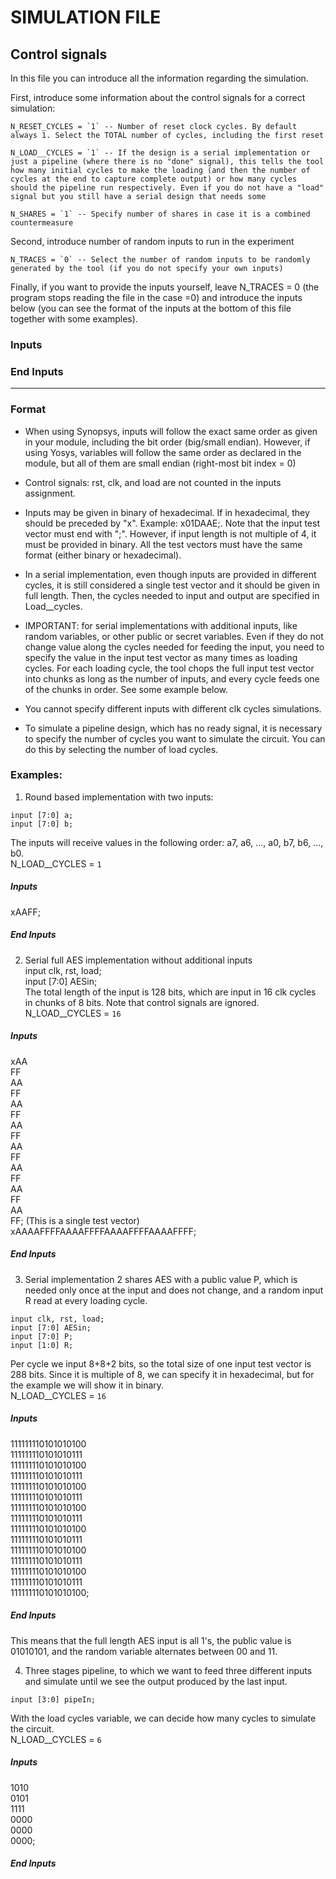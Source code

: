 
# SIMULATION FILE

## Control signals

In this file you can introduce all the information regarding the simulation.

First, introduce some information about the control signals for a correct simulation:

	N_RESET_CYCLES = `1` -- Number of reset clock cycles. By default always 1. Select the TOTAL number of cycles, including the first reset

	N_LOAD__CYCLES = `1` -- If the design is a serial implementation or just a pipeline (where there is no "done" signal), this tells the tool how many initial cycles to make the loading (and then the number of cycles at the end to capture complete output) or how many cycles should the pipeline run respectively. Even if you do not have a "load" signal but you still have a serial design that needs some 

	N_SHARES = `1` -- Specify number of shares in case it is a combined countermeasure

Second, introduce number of random inputs to run in the experiment

	N_TRACES = `0` -- Select the number of random inputs to be randomly generated by the tool (if you do not specify your own inputs)

Finally, if you want to provide the inputs yourself, leave N_TRACES = 0 (the program stops reading the file in the case =0) and introduce the inputs below (you can see the format of the inputs at the bottom of this file together with some examples).


### Inputs
### End Inputs

---

### Format
* When using Synopsys, inputs will follow the exact same order as given in your 
module, including the bit order (big/small endian). However, if using Yosys, variables 
will follow the same order as declared in the module, but all of them are small endian 
(right-most bit index = 0)

* Control signals: rst, clk, and load are not counted in the inputs assignment.

* Inputs may be given in binary of hexadecimal. If in hexadecimal, they should be 
preceded by "x". Example: x01DAAE;. Note that the input test vector must end with ";".
However, if input length is not multiple of 4, it must be provided in binary.
All the test vectors must have the same format (either binary or hexadecimal).

* In a serial implementation, even though inputs are provided in different cycles, 
it is still considered a single test vector and it should be given in full length. 
Then, the cycles needed to input and output are specified in Load__cycles.

* IMPORTANT: for serial implementations with additional inputs, like random variables, or
other public or secret variables. Even if they do not change value along the cycles 
needed for feeding the input, you need to specify the value in the input test vector 
as many times as loading cycles. For each loading cycle, the tool chops the full input 
test vector into chunks as long as the number of inputs, and every cycle feeds one of 
the chunks in order. See some example below.

* You cannot specify different inputs with different clk cycles simulations.

* To simulate a pipeline design, which has no ready signal, it is necessary to 
specify the number of cycles you want to simulate the circuit. You can do this by 
selecting the number of load cycles.
### Examples:


1. Round based implementation with two inputs: 
``` 
input [7:0] a;  
input [7:0] b;  
```
The inputs will receive values in the following order: a7, a6, ..., a0, b7, b6, ..., b0.  
N_LOAD__CYCLES = `1`
##### Inputs
xAAFF;
##### End Inputs


2. Serial full AES implementation without additional inputs  
input clk, rst, load;  
input [7:0] AESin;  
The total length of the input is 128 bits, which are input in 16 clk cycles 
in chunks of 8 bits. Note that control signals are ignored.  
N_LOAD__CYCLES = `16`  
##### Inputs
xAA  
FF  
AA  
FF  
AA  
FF  
AA  
FF  
AA  
FF  
AA  
FF  
AA  
FF  
AA  
FF; (This is a single test vector)  
xAAAAFFFFAAAAFFFFAAAAFFFFAAAAFFFF;
##### End Inputs


3. Serial implementation 2 shares AES with a public value P, which is needed only once 
at the input and does not change, and a random input R read at every loading cycle.  
```
input clk, rst, load;  
input [7:0] AESin;  
input [7:0] P;  
input [1:0] R;  
```
Per cycle we input 8+8+2 bits, so the total size of one input test vector is 288 
bits. Since it is multiple of 8, we can specify it in hexadecimal, but for the 
example we will show it in binary.  
N_LOAD__CYCLES = `16`
##### Inputs
111111110101010100  
111111110101010111  
111111110101010100  
111111110101010111  
111111110101010100  
111111110101010111  
111111110101010100  
111111110101010111  
111111110101010100  
111111110101010111  
111111110101010100  
111111110101010111  
111111110101010100  
111111110101010111  
111111110101010100;
##### End Inputs
This means that the full length AES input is all 1's, the public value 
is 01010101, and the random variable alternates between 00 and 11.


4. Three stages pipeline, to which we want to feed three different inputs and 
simulate until we see the output produced by the last input.
```
input [3:0] pipeIn;
```
With the load cycles variable, we can decide how many cycles to simulate 
the circuit.  
N_LOAD__CYCLES = `6`  
##### Inputs
1010  
0101  
1111  
0000  
0000  
0000;
##### End Inputs



